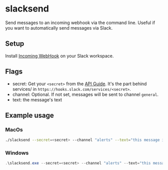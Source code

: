 # slacksend

Send messages to an incoming webhook via the command line. Useful if you want to automatically send messages via Slack.

## Setup

Install [Incoming WebHook](https://slack.com/apps/A0F7XDUAZ-incoming-webhooks) on your Slack workspace.

## Flags

- secret: Get your `<secret>` from the [API Guide](https://api.slack.com/incoming-webhooks). It's the part behind services/ in `https://hooks.slack.com/services/<secret>`.
- channel: Optional. If not set, messages will be sent to channel `general`.
- text: the message's text

## Example usage

### MacOs

```Bash
./slacksend --secret=<secret> --channel "alerts" --text="this message is sent by sendslack."
```

### Windows

```PowerShell
.\slacksend.exe --secret=<secret> --channel "alerts" --text="this message is sent by sendslack."
```
